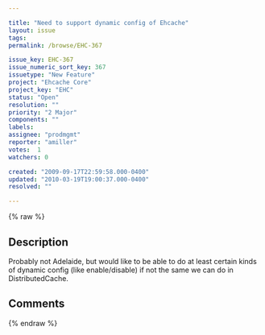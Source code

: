 ```yaml
---

title: "Need to support dynamic config of Ehcache"
layout: issue
tags: 
permalink: /browse/EHC-367

issue_key: EHC-367
issue_numeric_sort_key: 367
issuetype: "New Feature"
project: "Ehcache Core"
project_key: "EHC"
status: "Open"
resolution: ""
priority: "2 Major"
components: ""
labels: 
assignee: "prodmgmt"
reporter: "amiller"
votes:  1
watchers: 0

created: "2009-09-17T22:59:58.000-0400"
updated: "2010-03-19T19:00:37.000-0400"
resolved: ""

---
```




{% raw %}



## Description

<div markdown="1" class="description">

Probably not Adelaide, but would like to be able to do at least certain kinds of dynamic config (like enable/disable) if not the same we can do in DistributedCache.

</div>

## Comments



{% endraw %}
